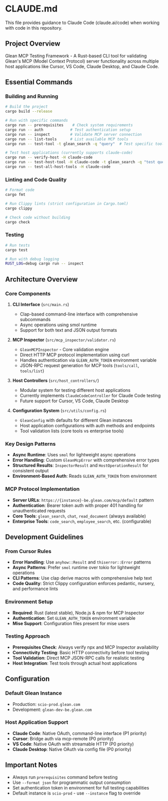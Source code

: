 # CLAUDE.md

This file provides guidance to Claude Code (claude.ai/code) when working with code in this repository.

## Project Overview

Glean MCP Testing Framework - A Rust-based CLI tool for validating Glean's MCP (Model Context Protocol) server functionality across multiple host applications like Cursor, VS Code, Claude Desktop, and Claude Code.

## Essential Commands

### Building and Running
```bash
# Build the project
cargo build --release

# Run with specific commands
cargo run -- prerequisites    # Check system requirements
cargo run -- auth            # Test authentication setup
cargo run -- inspect         # Validate MCP server connection
cargo run -- list-tools      # List available MCP tools
cargo run -- test-tool -t glean_search -q "query"  # Test specific tool

# Test host applications (currently supports claude-code)
cargo run -- verify-host -H claude-code
cargo run -- test-host-tool -H claude-code -t glean_search -q "test query"
cargo run -- test-all-host-tools -H claude-code
```

### Linting and Code Quality
```bash
# Format code
cargo fmt

# Run Clippy lints (strict configuration in Cargo.toml)
cargo clippy

# Check code without building
cargo check
```

### Testing
```bash
# Run tests
cargo test

# Run with debug logging
RUST_LOG=debug cargo run -- inspect
```

## Architecture Overview

### Core Components

1. **CLI Interface** (`src/main.rs`)
   - Clap-based command-line interface with comprehensive subcommands
   - Async operations using smol runtime
   - Support for both text and JSON output formats

2. **MCP Inspector** (`src/mcp_inspector/validator.rs`)
   - `GleanMCPInspector` - Core validation engine
   - Direct HTTP MCP protocol implementation using curl
   - Handles authentication via `GLEAN_AUTH_TOKEN` environment variable
   - JSON-RPC request generation for MCP tools (`tools/call`, `tools/list`)

3. **Host Controllers** (`src/host_controllers/`)
   - Modular system for testing different host applications
   - Currently implements `ClaudeCodeController` for Claude Code testing
   - Future support for Cursor, VS Code, Claude Desktop

4. **Configuration System** (`src/utils/config.rs`)
   - `GleanConfig` with defaults for different Glean instances
   - Host application configurations with auth methods and endpoints
   - Tool validation lists (core tools vs enterprise tools)

### Key Design Patterns

- **Async Runtime**: Uses `smol` for lightweight async operations
- **Error Handling**: Custom `GleanMcpError` with comprehensive error types
- **Structured Results**: `InspectorResult` and `HostOperationResult` for consistent output
- **Environment-Based Auth**: Reads `GLEAN_AUTH_TOKEN` from environment

### MCP Protocol Implementation

- **Server URLs**: `https://{instance}-be.glean.com/mcp/default` pattern
- **Authentication**: Bearer token auth with proper 401 handling for unauthenticated requests
- **Core Tools**: `glean_search`, `chat`, `read_document` (always available)
- **Enterprise Tools**: `code_search`, `employee_search`, etc. (configurable)

## Development Guidelines

### From Cursor Rules

- **Error Handling**: Use `anyhow::Result` and `thiserror::Error` patterns
- **Async Patterns**: Prefer `smol` runtime over tokio for lightweight operations
- **CLI Patterns**: Use clap derive macros with comprehensive help text
- **Code Quality**: Strict Clippy configuration enforces pedantic, nursery, and performance lints

### Environment Setup

- **Required**: Rust (latest stable), Node.js & npm for MCP Inspector
- **Authentication**: Set `GLEAN_AUTH_TOKEN` environment variable
- **Mise Support**: Configuration files present for mise users

### Testing Approach

- **Prerequisites Check**: Always verify npx and MCP Inspector availability
- **Connectivity Testing**: Basic HTTP connectivity before tool testing
- **Tool Validation**: Direct MCP JSON-RPC calls for realistic testing
- **Host Integration**: Test tools through actual host applications

## Configuration

### Default Glean Instance
- Production: `scio-prod.glean.com`
- Development: `glean-dev-be.glean.com`

### Host Application Support
- **Claude Code**: Native OAuth, command-line interface (P1 priority)
- **Cursor**: Bridge auth via mcp-remote (P0 priority)  
- **VS Code**: Native OAuth with streamable HTTP (P0 priority)
- **Claude Desktop**: Native OAuth via config file (P0 priority)

## Important Notes

- Always run `prerequisites` command before testing
- Use `--format json` for programmatic output consumption
- Set authentication token in environment for full testing capabilities
- Default instance is `scio-prod` - use `--instance` flag to override